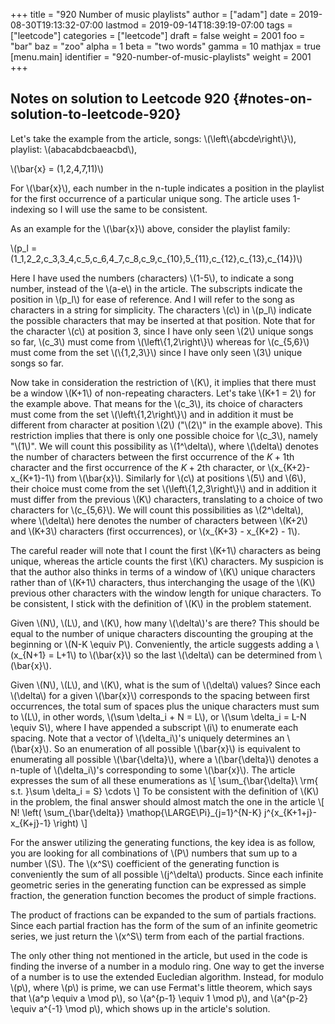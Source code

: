 +++
title = "920 Number of music playlists"
author = ["adam"]
date = 2019-08-30T19:13:32-07:00
lastmod = 2019-09-14T18:39:19-07:00
tags = ["leetcode"]
categories = ["leetcode"]
draft = false
weight = 2001
foo = "bar"
baz = "zoo"
alpha = 1
beta = "two words"
gamma = 10
mathjax = true
[menu.main]
  identifier = "920-number-of-music-playlists"
  weight = 2001
+++

## Notes on solution to Leetcode 920 {#notes-on-solution-to-leetcode-920}

Let's take the example from the article, songs: \\(\left\\{abcde\right\\}\\),
playlist: \\(abacabdcbaeacbd\\),

\\(\bar{x} = (1,2,4,7,11)\\)

For \\(\bar{x}\\), each number in the n-tuple indicates a position in the playlist
for the first occurrence of a particular unique song. The article uses
1-indexing so I will use the same to be consistent.

As an example for the \\(\bar{x}\\) above, consider the playlist family:

\\(p\_l = (1\_1,2\_2,c\_3,3\_4,c\_5,c\_6,4\_7,c\_8,c\_9,c\_{10},5\_{11},c\_{12},c\_{13},c\_{14})\\)

Here I have used the numbers (characters) \\(1-5\\), to indicate a song number,
instead of the \\(a-e\\) in the article. The subscripts indicate the position in
\\(p\_l\\) for ease of reference. And I will refer to the song as characters in a
string for simplicity. The characters \\(c\\) in \\(p\_l\\) indicate the possible
characters that may be inserted at that position. Note that for the character
\\(c\\) at position 3, since I have only seen \\(2\\) unique songs so far, \\(c\_3\\) must
come from \\(\left\\{1,2\right\\}\\) whereas for \\(c\_{5,6}\\) must come from the set
\\(\\{1,2,3\\}\\) since I have only seen \\(3\\) unique songs so far.

Now take in consideration the restriction of \\(K\\), it implies that there must be
a window \\(K+1\\) of non-repeating characters. Let's take \\(K+1 = 2\\) for the example
above. That means for the \\(c\_3\\), its choice of characters must come from the set
\\(\left\\{1,2\right\\}\\) and in addition it must be different from character at
position \\(2\\) ("\\(2\\)" in the example above). This restriction implies that there
is only one possible choice for \\(c\_3\\), namely "\\(1\\)". We will count this
possibility as \\(1^\delta\\), where \\(\delta\\) denotes the number of characters
between the first occurrence of the $K+1$th character and the first occurrence
of the $K+2$th character, or \\(x\_{K+2}-x\_{K+1}-1\\) from \\(\bar{x}\\). Similarly for
\\(c\\) at positions \\(5\\) and \\(6\\), their choice must come from the set
\\(\left\\{1,2,3\right\\}\\) and in addition it must differ from the previous \\(K\\)
characters, translating to a choice of two characters for \\(c\_{5,6}\\). We will
count this possibilities as \\(2^\delta\\), where \\(\delta\\) here denotes the number
of characters between \\(K+2\\) and \\(K+3\\) characters (first occurrences), or
\\(x\_{K+3} - x\_{K+2} - 1\\).

The careful reader will note that I count the first \\(K+1\\) characters as being
unique, whereas the article counts the first \\(K\\) characters. My suspicion is
that the author also thinks in terms of a window of \\(K\\) unique characters rather
than of \\(K+1\\) characters, thus interchanging the usage of the \\(K\\) previous other
characters with the window length for unique characters. To be consistent, I
stick with the definition of \\(K\\) in the problem statement.

Given \\(N\\), \\(L\\), and \\(K\\), how many \\(\delta\\)'s are there? This should be equal to
the number of unique characters discounting the grouping at the beginning or
\\(N-K \equiv P\\). Conveniently, the article suggests adding a \\(x\_{N+1} = L+1\\) to
\\(\bar{x}\\) so the last \\(\delta\\) can be determined from \\(\bar{x}\\).

Given \\(N\\), \\(L\\), and \\(K\\), what is the sum of \\(\delta\\) values? Since each \\(\delta\\)
for a given \\(\bar{x}\\) corresponds to the spacing between first occurrences, the
total sum of spaces plus the unique characters must sum to \\(L\\), in other words,
\\(\sum \delta\_i + N = L\\), or \\(\sum \delta\_i = L-N \equiv S\\), where I have appended
a subscript \\(i\\) to enumerate each spacing. Note that a vector of \\(\delta\_i\\)'s
uniquely determines an \\(\bar{x}\\). So an enumeration of all possible \\(\bar{x}\\) is
equivalent to enumerating all possible \\(\bar{\delta}\\), where a \\(\bar{\delta}\\)
denotes a n-tuple of \\(\delta\_i\\)'s corresponding to some \\(\bar{x}\\). The article
expresses the sum of all these enumerations as
 \\[
 \sum\_{\bar{\delta}\ \rm{ s.t. }\sum \delta\_i = S} \cdots
 \\]
To be consistent with the definition of \\(K\\) in the problem, the final answer
should almost match the one in the article
\\[
N! \left( \sum\_{\bar{\delta}} \mathop{\LARGE\Pi}\_{j=1}^{N-K} j^{x\_{K+1+j}-x\_{K+j}-1} \right)
\\]

For the answer utilizing the generating functions, the key idea is as follow,
you are looking for all combinations of \\(P\\) numbers that sum up to a number \\(S\\).
The \\(x^S\\) coefficient of the generating function is conveniently the sum of all
possible \\(j^\delta\\) products. Since each infinite geometric series in the
generating function can be expressed as simple fraction, the generation function
becomes the product of simple fractions.

The product of fractions can be expanded to the sum of partials fractions. Since
each partial fraction has the form of the sum of an infinite geometric series,
we just return the \\(x^S\\) term from each of the partial fractions.

The only other thing not mentioned in the article, but used in the code is
finding the inverse of a number in a modulo ring. One way to get the inverse of
a number is to use the extended Eucledian algorithm. Instead, for modulo \\(p\\),
where \\(p\\) is prime, we can use Fermat's little theorem, which says that \\(a^p
\equiv a \mod p\\), so \\(a^{p-1} \equiv 1 \mod p\\), and \\(a^{p-2} \equiv a^{-1}
\mod p\\), which shows up in the article's solution.
